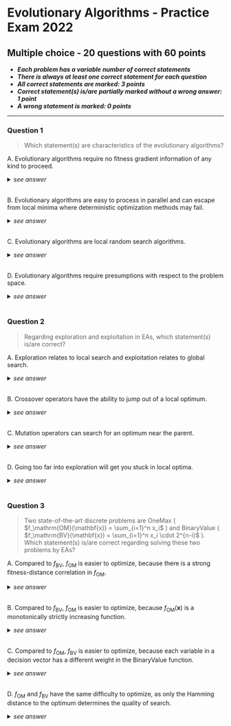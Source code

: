 # Evolutionary Algorithms - Practice Exam 2022

## Multiple choice - 20 questions with 60 points

- ***Each problem has a variable number of correct statements***
- ***There is always at least one correct statement for each question***
- ***All correct statements are marked: 3 points***
- ***Correct statement(s) is/are partially marked without a wrong answer: 1 point***
- ***A wrong statement is marked: 0 points***

---

### Question 1

> Which statement(s) are characteristics of the evolutionary algorithms?

<!-- A -->
A. Evolutionary algorithms require no fitness gradient information of any kind to proceed.

<details> <summary> <i> see answer </i> </summary>
<b>True</b> <br> <p>
Evolutionary algorithms do not require any fitness gradient information, as they are based on the principle of natural selection.
This means that they do not take into consideration the fitness gradient of the a given current solution, which would be defined as the relative change in fitness compared to previous solutions.
They rather the fitness of the current solution compared to the fitness values of the solutions in the population.
</p> </details> <br>

<!-- B -->
B. Evolutionary algorithms are easy to process in parallel and can escape from local minima where deterministic optimization methods may fail.

<details> <summary> <i> see answer </i> </summary>
<b>True</b> <br> <p>
Evolutionary algorithms are easy to process in parallel, because many solutions can be evaluated individually at once.
They can also escape from local minima, because of their stochastic nature.
</p> </details> <br>

<!-- C -->
C. Evolutionary algorithms are local random search algorithms.

<details> <summary> <i> see answer </i> </summary>
<b>False</b> <br> <p>
Evolutionary algorithms are not local random search algorithms.
One could say that they are like random search algorithms, but they differ in that they actually use the fitness values of the solutions in the population to select the best solutions.
</p> </details> <br>

<!-- D -->
D. Evolutionary algorithms require presumptions with respect to the problem space.

<details> <summary> <i> see answer </i> </summary>
<b>False</b> <br> <p>
Evolutionary algorithms do not require any presumptions with respect to the problem space.
They are not based on any specific problem, but rather on the simple principle of natural selection.
It is important to note however, that some variations evolutionary algorithms do benefit from problem-specific knowledge, such as for the initialization of σ values in <i>Evolution Strategies</i>.
</p> </details> <br>


### Question 2

> Regarding exploration and exploitation in EAs, which statement(s) is/are correct?

<!-- A -->
A. Exploration relates to local search and exploitation relates to global search.

<details> <summary> <i> see answer </i> </summary>
<b>True</b> <br> <p>
<i>Exploration</i> is defined as the process of searching for new solutions, and <i>exploitation</i> is defined as the process of using the current best solution to find a better solution.
Local search describes the process of searching for a better solution in the neighborhood of the current parent solution, while global search describes the process of selecting the best solutions from the entire population.
</p> </details> <br>

<!-- B -->
B. Crossover operators have the ability to jump out of a local optimum.

<details> <summary> <i> see answer </i> </summary>
<b>False</b> <br> <p>
Crossover operators do not have the ability to jump out of a local optimum.
They are used to combine the best solutions from the population, and therefore they do not have the ability to search for a better solution outside of a local optimum if the population is already stuck.
</p> </details> <br>

<!-- C -->
C. Mutation operators can search for an optimum near the parent.

<details> <summary> <i> see answer </i> </summary>
<b>True</b> <br> <p>
This is quite literally what mutation does.
It mutates the parent solution, and therefore it can search for a better solution near the parent.
</p> </details> <br>

<!-- D -->
D. Going too far into exploration will get you stuck in local optima.

<details> <summary> <i> see answer </i> </summary>
<b>True</b> <br> <p>
If the current best solution is very close to the global optimum, it is not beneficial to search for a better solution too far out of the neighborhood of this current one.
This is because the probability of finding a better solution is very low, and therefore it is better to search for a better solution in the neighborhood of the current best solution.
</p> </details> <br>


### Question 3

> Two state-of-the-art discrete problems are OneMax ( $f_\mathrm{OM}(\mathbf{x}) = \sum_{i=1}^n x_i$ ) and BinaryValue ( $f_\mathrm{BV}(\mathbf{x}) = \sum_{i=1}^n x_i \cdot 2^{n-i}$ ). Which statement(s) is/are correct regarding solving these two problems by EAs?

<!-- A -->
A. Compared to $f_\mathrm{BV}$, $f_\mathrm{OM}$ is easier to optimize, because there is a strong fitness-distance correlation in $f_\mathrm{OM}$.

<details> <summary> <i> see answer </i> </summary>
<b>True</b> <br> <p>
Fitness-distance correlation is defined as the correlation between the fitness and the number of mutations required to reach the optimum.
In <i>OM</i>, the fitness is equal to the number of ones in the solution, and the number of mutations required to reach the optimum is equal to the number of zeros in the solution.
Therefore, there is a very strong fitness-distance correlation in <i>OM</i>.
This is not the case in BV, where the fitness is equal to the sum of the binary values of the solution, and the number of mutations required to reach the optimum is equal to the number of zeros in the solution.
Therefore, there is no strong fitness-distance correlation in <i>BV</i>.
</p> </details> <br>

<!-- B -->
B. Compared to $f_\mathrm{BV}$, $f_\mathrm{OM}$ is easier to optimize, because $f_\mathrm{OM}(\mathbf{x})$ is a monotonically strictly increasing function.

<details> <summary> <i> see answer </i> </summary>
<b>False</b> <br> <p>
We can not say that the function is monotonically strictly increasing, because the function is not strictly increasing for all values of <i>x</i>.
That is, the order of <i>x</i> is not defined, so we can not state that for any a, b, where a < b, f(a) < f(b).
</p> </details> <br>

<!-- C -->
C. Compared to $f_\mathrm{OM}$, $f_\mathrm{BV}$ is easier to optimize, because each variable in a decision vector has a different weight in the BinaryValue function.

<details> <summary> <i> see answer </i> </summary>
<b>False</b> <br> <p>
While it is true that each variable in a decision vector has a different weight in the BinaryValue function, this does not make the problem easier to optimize.
</p> </details> <br>

<!-- D -->
D. $f_\mathrm{OM}$ and $f_\mathrm{BV}$ have the same difficulty to optimize, as only the Hamming distance to the optimum determines the quality of search.

<details> <summary> <i> see answer </i> </summary>
<b>False</b> <br> <p>
The Hamming distance is defined as the number of bits that differ between two solutions.
While it is true that the Hamming distance is equal to the number of mutations required to reach the optimum in both problems (i.e. the number of zeros in the current solution), this is not the only factor that determines the quality of search.
</p> </details> <br>

